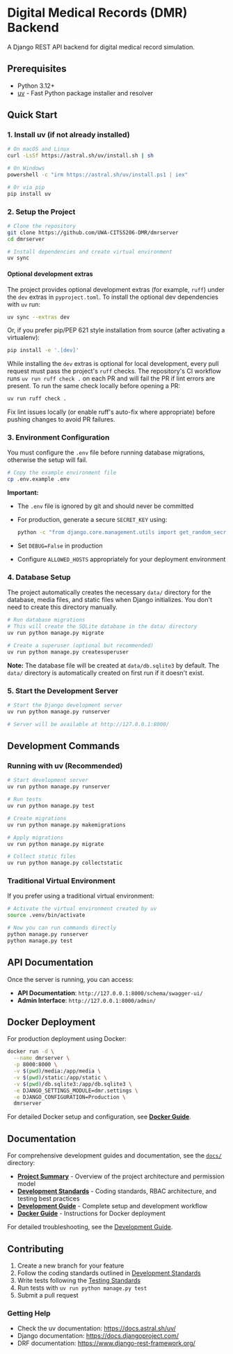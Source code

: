 # Digital Medical Records (DMR) Backend

A Django REST API backend for digital medical record simulation.

## Prerequisites

- Python 3.12+
- [uv](https://docs.astral.sh/uv/) - Fast Python package installer and resolver

## Quick Start

### 1. Install uv (if not already installed)

```bash
# On macOS and Linux
curl -LsSf https://astral.sh/uv/install.sh | sh

# On Windows
powershell -c "irm https://astral.sh/uv/install.ps1 | iex"

# Or via pip
pip install uv
```

### 2. Setup the Project

```bash
# Clone the repository
git clone https://github.com/UWA-CITS5206-DMR/dmrserver
cd dmrserver

# Install dependencies and create virtual environment
uv sync
```

#### Optional development extras

The project provides optional development extras (for example, `ruff`) under the `dev` extras in `pyproject.toml`. To install the optional dev dependencies with `uv` run:

```bash
uv sync --extras dev
```

Or, if you prefer pip/PEP 621 style installation from source (after activating a virtualenv):

```bash
pip install -e '.[dev]'
```

While installing the `dev` extras is optional for local development, every pull request must pass the project's `ruff` checks. The repository's CI workflow runs `uv run ruff check .` on each PR and will fail the PR if lint errors are present. To run the same check locally before opening a PR:

```bash
uv run ruff check .
```

Fix lint issues locally (or enable ruff's auto-fix where appropriate) before pushing changes to avoid PR failures.

### 3. Environment Configuration

You must configure the `.env` file before running database migrations, otherwise the setup will fail.

```bash
# Copy the example environment file
cp .env.example .env
```

**Important:**

- The `.env` file is ignored by git and should never be committed
- For production, generate a secure `SECRET_KEY` using:

  ```bash
  python -c "from django.core.management.utils import get_random_secret_key; print(get_random_secret_key())"
  ```

- Set `DEBUG=False` in production
- Configure `ALLOWED_HOSTS` appropriately for your deployment environment

### 4. Database Setup

The project automatically creates the necessary `data/` directory for the database, media files, and static files when Django initializes. You don't need to create this directory manually.

```bash
# Run database migrations
# This will create the SQLite database in the data/ directory
uv run python manage.py migrate

# Create a superuser (optional but recommended)
uv run python manage.py createsuperuser
```

**Note:** The database file will be created at `data/db.sqlite3` by default. The `data/` directory is automatically created on first run if it doesn't exist.

### 5. Start the Development Server

```bash
# Start the Django development server
uv run python manage.py runserver

# Server will be available at http://127.0.0.1:8000/
```

## Development Commands

### Running with uv (Recommended)

```bash
# Start development server
uv run python manage.py runserver

# Run tests
uv run python manage.py test

# Create migrations
uv run python manage.py makemigrations

# Apply migrations
uv run python manage.py migrate

# Collect static files
uv run python manage.py collectstatic
```

### Traditional Virtual Environment

If you prefer using a traditional virtual environment:

```bash
# Activate the virtual environment created by uv
source .venv/bin/activate

# Now you can run commands directly
python manage.py runserver
python manage.py test
```

## API Documentation

Once the server is running, you can access:

- **API Documentation**: `http://127.0.0.1:8000/schema/swagger-ui/`
- **Admin Interface**: `http://127.0.0.1:8000/admin/`

## Docker Deployment

For production deployment using Docker:

```bash
docker run -d \
  --name dmrserver \
  -p 8000:8000 \
  -v $(pwd)/media:/app/media \
  -v $(pwd)/static:/app/static \
  -v $(pwd)/db.sqlite3:/app/db.sqlite3 \
  -e DJANGO_SETTINGS_MODULE=dmr.settings \
  -e DJANGO_CONFIGURATION=Production \
  dmrserver
```

For detailed Docker setup and configuration, see **[Docker Guide](docs/DOCKER_GUIDE.md)**.

## Documentation

For comprehensive development guides and documentation, see the [`docs/`](docs/) directory:

- **[Project Summary](docs/PROJECT_SUMMARY.md)** - Overview of the project architecture and permission model
- **[Development Standards](docs/DEVELOPMENT_STANDARDS.md)** - Coding standards, RBAC architecture, and testing best practices
- **[Development Guide](docs/DEVELOPMENT_GUIDE.md)** - Complete setup and development workflow
- **[Docker Guide](docs/DOCKER_GUIDE.md)** - Instructions for Docker deployment

For detailed troubleshooting, see the [Development Guide](docs/DEVELOPMENT_GUIDE.md#troubleshooting).

## Contributing

1. Create a new branch for your feature
2. Follow the coding standards outlined in [Development Standards](docs/DEVELOPMENT_STANDARDS.md)
3. Write tests following the [Testing Standards](docs/DEVELOPMENT_STANDARDS.md#5-testing-standards)
4. Run tests with `uv run python manage.py test`
5. Submit a pull request

### Getting Help

- Check the uv documentation: <https://docs.astral.sh/uv/>
- Django documentation: <https://docs.djangoproject.com/>
- DRF documentation: <https://www.django-rest-framework.org/>
